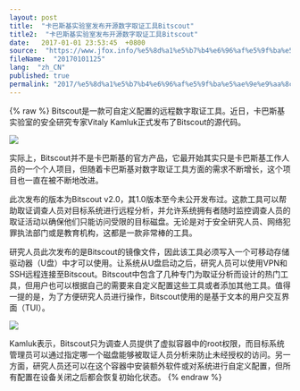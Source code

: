 ```yaml
---
layout: post
title:  "卡巴斯基实验室发布开源数字取证工具Bitscout"
title2:  "卡巴斯基实验室发布开源数字取证工具Bitscout"
date:   2017-01-01 23:53:45  +0800
source:  "https://www.jfox.info/%e5%8d%a1%e5%b7%b4%e6%96%af%e5%9f%ba%e5%ae%9e%e9%aa%8c%e5%ae%a4%e5%8f%91%e5%b8%83%e5%bc%80%e6%ba%90%e6%95%b0%e5%ad%97%e5%8f%96%e8%af%81%e5%b7%a5%e5%85%b7bitscout.html"
fileName:  "20170101125"
lang:  "zh_CN"
published: true
permalink: "2017/%e5%8d%a1%e5%b7%b4%e6%96%af%e5%9f%ba%e5%ae%9e%e9%aa%8c%e5%ae%a4%e5%8f%91%e5%b8%83%e5%bc%80%e6%ba%90%e6%95%b0%e5%ad%97%e5%8f%96%e8%af%81%e5%b7%a5%e5%85%b7bitscout.html"
---
```

{% raw %}
Bitscout是一款可自定义配置的远程数字取证工具。近日，卡巴斯基实验室的安全研究专家Vitaly Kamluk正式发布了Bitscout的源代码。

![](0bec092.gif)

实际上，Bitscout并不是卡巴斯基的官方产品，它最开始其实只是卡巴斯基工作人员的一个个人项目，但随着卡巴斯基对数字取证工具方面的需求不断增长，这个项目也一直在被不断地改进。

此次发布的版本为Bitscout v2.0，其1.0版本至今未公开发布过。这款工具可以帮助取证调查人员对目标系统进行远程分析，并允许系统拥有者随时监控调查人员的取证活动以确保他们只能访问受限的目标磁盘。无论是对于安全研究人员、网络犯罪执法部门或是教育机构，这都是一款非常棒的工具。

研究人员此次发布的是Bitscout的镜像文件，因此该工具必须写入一个可移动存储驱动器（U盘）中才可以使用。让系统从U盘启动之后，研究人员可以使用VPN和SSH远程连接至Bitscout。Bitscout中包含了几种专门为取证分析而设计的热门工具，但用户也可以根据自己的需要来自定义配置这些工具或者添加其他工具。值得一提的是，为了方便研究人员进行操作，Bitscout使用的是基于文本的用户交互界面（TUI）。

![](0bec092.gif)

Kamluk表示，Bitscout只为调查人员提供了虚拟容器中的root权限，而目标系统管理员可以通过指定哪一个磁盘能够被取证人员分析来防止未经授权的访问。另一方面，研究人员还可以在这个容器中安装额外软件或对系统进行自定义配置，但所有配置在设备关闭之后都会恢复初始化状态。
{% endraw %}